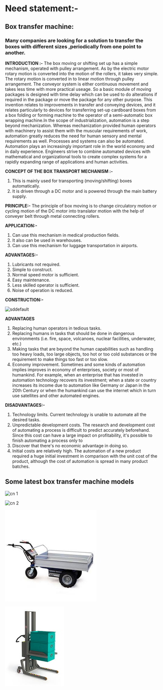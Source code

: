# Need statement:-
## Box transfer machine:
### Many companies are looking for a solution to transfer the boxes with different sizes ,periodically from one point to another.
**INTRODUCTION :-**
The box moving or shifting set up has a simple mechanism, operated with pulley arrangement. As by the electric motor rotary motion is converted into the  motion of the rollers, it takes very simple. The rotary motion is converted in to linear motion through pulley arrangement. The conveyor system is either continuous movement and takes less time with more practical useage. So a basic module of moving packages is designed with time delay which can be used to do alterations if required in the package or move the package for any other purpose. This invention relates to improvements in transfer and conveying devices, and it relates particularly to devices for transferring set-up cardboard boxes from a box folding or forming machine to the operator of a semi-automatic box wrapping machine.In the scope of industrialization, automation is a step beyond mechanization. Whereas mechanization provided human operators with machinery to assist them with the muscular requirements of work, automation greatly reduces the need for human sensory and mental requirements as well. Processes and systems can also be automated. Automation plays an increasingly important role in the world economy and in daily experience. Engineers strive to combine automated devices with mathematical and organizational tools to create complex systems for a rapidly expanding range of applications and human activities.

**CONCEPT OF THE BOX TRANSPORT MECHANISM :-**
1) This is mainly used for transporting (moving/shifting) boxes automatically.
2) It is driven through a DC motor and is powered through the main battery supply.

**PRINCIPLE:-** The principle of box moving is to change circulatory motion or cycling motion of the DC motor into translator motion with the help of conveyer belt through metal connecting rollers.

**APPLICATION:-**
1) Can use this mechanism in medical production fields.
2) It also can be used in warehouses.
3) Can use this mechanism for luggage transportation in airports.

**ADVANTAGES:-**
1) Lubricants not required.
2) Simple to construct.
3) Normal speed motor is sufficient.
4) Easy maintenance.
5) Less skilled operator is sufficient.
6) Noise of operation is reduced.

**CONSTRUCTION:-**

![sddefault](https://user-images.githubusercontent.com/83766342/120937461-2698c780-c72b-11eb-8eae-c572bb7f2a83.jpg)



**ADVANTAGES**
  1) Replacing human operators in tedious tasks.
2) Replacing humans in tasks that should be done in dangerous environments (i.e. fire, space, volcanoes, nuclear
facilities, underwater, etc.)
3) Making tasks that are beyond the human capabilities such as handling too heavy loads, too large objects, too hot
or too cold substances or the requirement to make things too fast or too slow.
4) Economy improvement. Sometimes and some kinds of automation implies improves in economy of enterprises,
society or most of humankind. For example, when an enterprise that has invested in automation technology
recovers its investment; when a state or country increases its income due to automation like Germany or Japan
in the 20th Century or when the humankind can use the internet which in turn use satellites and other automated
engines.

**DISADVANTAGES:-**

1) Technology limits. Current technology is unable to automate all the desired tasks.
2) Unpredictable development costs. The research and development cost of automating a process is difficult to
predict accurately beforehand. Since this cost can have a large impact on profitability, it's possible to finish
automating a process only to
3) Discover that there's no economic advantage in doing so.
4) Initial costs are relatively high. The automation of a new product required a huge initial investment in
comparison with the unit cost of the product, although the cost of automation is spread in many product batches.
## Some latest box transfer machine models

![cn 1](https://user-images.githubusercontent.com/83766342/125307075-5e5be600-e34d-11eb-8dde-730b335398b8.jpg)

![cn 2](https://user-images.githubusercontent.com/83766342/125307438-ad098000-e34d-11eb-8ca2-d4cd8b1e2459.jpg)

![](https://github.com/N-Division-2020-2021-even/Repo-09/blob/main/WhatsApp%20Image%202021-06-15%20at%2015.25.12.jpeg)   

![](https://github.com/N-Division-2020-2021-even/Repo-09/blob/main/lift.jpeg)
